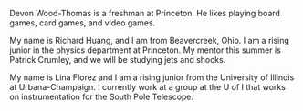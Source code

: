 Devon Wood-Thomas is a freshman at Princeton. He likes playing board games, card games, and video games.

My name is Richard Huang, and I am from Beavercreek, Ohio. I am a rising junior in the physics department at Princeton. My mentor this summer is Patrick Crumley, and we will be studying jets and shocks. 

My name is Lina Florez and I am a rising junior from the University of Illinois at Urbana-Champaign. I currently work at a group at the U of I that works on instrumentation for the South Pole Telescope.

